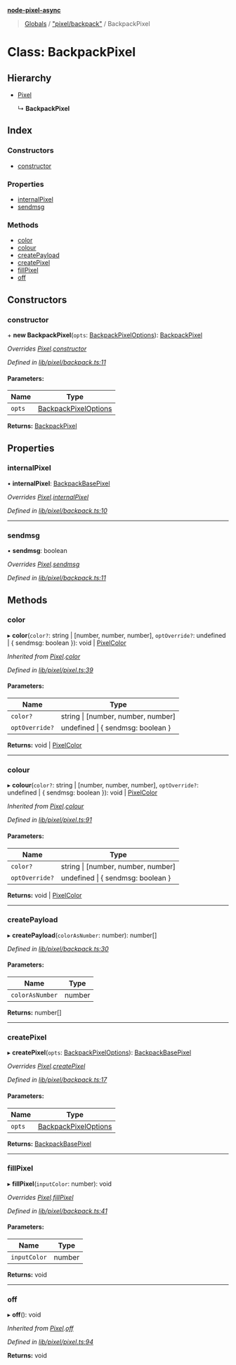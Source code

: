 **[node-pixel-async](../README.md)**

> [Globals](../globals.md) / ["pixel/backpack"](../modules/_pixel_backpack_.md) / BackpackPixel

# Class: BackpackPixel

## Hierarchy

* [Pixel](_pixel_pixel_.pixel.md)

  ↳ **BackpackPixel**

## Index

### Constructors

* [constructor](_pixel_backpack_.backpackpixel.md#constructor)

### Properties

* [internalPixel](_pixel_backpack_.backpackpixel.md#internalpixel)
* [sendmsg](_pixel_backpack_.backpackpixel.md#sendmsg)

### Methods

* [color](_pixel_backpack_.backpackpixel.md#color)
* [colour](_pixel_backpack_.backpackpixel.md#colour)
* [createPayload](_pixel_backpack_.backpackpixel.md#createpayload)
* [createPixel](_pixel_backpack_.backpackpixel.md#createpixel)
* [fillPixel](_pixel_backpack_.backpackpixel.md#fillpixel)
* [off](_pixel_backpack_.backpackpixel.md#off)

## Constructors

### constructor

\+ **new BackpackPixel**(`opts`: [BackpackPixelOptions](../interfaces/_types_.backpackpixeloptions.md)): [BackpackPixel](_pixel_backpack_.backpackpixel.md)

*Overrides [Pixel](_pixel_pixel_.pixel.md).[constructor](_pixel_pixel_.pixel.md#constructor)*

*Defined in [lib/pixel/backpack.ts:11](https://github.com/hweeks/node-pixel-async/blob/e2c8d0c/lib/pixel/backpack.ts#L11)*

#### Parameters:

Name | Type |
------ | ------ |
`opts` | [BackpackPixelOptions](../interfaces/_types_.backpackpixeloptions.md) |

**Returns:** [BackpackPixel](_pixel_backpack_.backpackpixel.md)

## Properties

### internalPixel

•  **internalPixel**: [BackpackBasePixel](../interfaces/_types_.backpackbasepixel.md)

*Overrides [Pixel](_pixel_pixel_.pixel.md).[internalPixel](_pixel_pixel_.pixel.md#internalpixel)*

*Defined in [lib/pixel/backpack.ts:10](https://github.com/hweeks/node-pixel-async/blob/e2c8d0c/lib/pixel/backpack.ts#L10)*

___

### sendmsg

•  **sendmsg**: boolean

*Overrides [Pixel](_pixel_pixel_.pixel.md).[sendmsg](_pixel_pixel_.pixel.md#sendmsg)*

*Defined in [lib/pixel/backpack.ts:11](https://github.com/hweeks/node-pixel-async/blob/e2c8d0c/lib/pixel/backpack.ts#L11)*

## Methods

### color

▸ **color**(`color?`: string \| [number, number, number], `optOverride?`: undefined \| { sendmsg: boolean  }): void \| [PixelColor](../interfaces/_types_.pixelcolor.md)

*Inherited from [Pixel](_pixel_pixel_.pixel.md).[color](_pixel_pixel_.pixel.md#color)*

*Defined in [lib/pixel/pixel.ts:39](https://github.com/hweeks/node-pixel-async/blob/e2c8d0c/lib/pixel/pixel.ts#L39)*

#### Parameters:

Name | Type |
------ | ------ |
`color?` | string \| [number, number, number] |
`optOverride?` | undefined \| { sendmsg: boolean  } |

**Returns:** void \| [PixelColor](../interfaces/_types_.pixelcolor.md)

___

### colour

▸ **colour**(`color?`: string \| [number, number, number], `optOverride?`: undefined \| { sendmsg: boolean  }): void \| [PixelColor](../interfaces/_types_.pixelcolor.md)

*Inherited from [Pixel](_pixel_pixel_.pixel.md).[colour](_pixel_pixel_.pixel.md#colour)*

*Defined in [lib/pixel/pixel.ts:91](https://github.com/hweeks/node-pixel-async/blob/e2c8d0c/lib/pixel/pixel.ts#L91)*

#### Parameters:

Name | Type |
------ | ------ |
`color?` | string \| [number, number, number] |
`optOverride?` | undefined \| { sendmsg: boolean  } |

**Returns:** void \| [PixelColor](../interfaces/_types_.pixelcolor.md)

___

### createPayload

▸ **createPayload**(`colorAsNumber`: number): number[]

*Defined in [lib/pixel/backpack.ts:30](https://github.com/hweeks/node-pixel-async/blob/e2c8d0c/lib/pixel/backpack.ts#L30)*

#### Parameters:

Name | Type |
------ | ------ |
`colorAsNumber` | number |

**Returns:** number[]

___

### createPixel

▸ **createPixel**(`opts`: [BackpackPixelOptions](../interfaces/_types_.backpackpixeloptions.md)): [BackpackBasePixel](../interfaces/_types_.backpackbasepixel.md)

*Overrides [Pixel](_pixel_pixel_.pixel.md).[createPixel](_pixel_pixel_.pixel.md#createpixel)*

*Defined in [lib/pixel/backpack.ts:17](https://github.com/hweeks/node-pixel-async/blob/e2c8d0c/lib/pixel/backpack.ts#L17)*

#### Parameters:

Name | Type |
------ | ------ |
`opts` | [BackpackPixelOptions](../interfaces/_types_.backpackpixeloptions.md) |

**Returns:** [BackpackBasePixel](../interfaces/_types_.backpackbasepixel.md)

___

### fillPixel

▸ **fillPixel**(`inputColor`: number): void

*Overrides [Pixel](_pixel_pixel_.pixel.md).[fillPixel](_pixel_pixel_.pixel.md#fillpixel)*

*Defined in [lib/pixel/backpack.ts:41](https://github.com/hweeks/node-pixel-async/blob/e2c8d0c/lib/pixel/backpack.ts#L41)*

#### Parameters:

Name | Type |
------ | ------ |
`inputColor` | number |

**Returns:** void

___

### off

▸ **off**(): void

*Inherited from [Pixel](_pixel_pixel_.pixel.md).[off](_pixel_pixel_.pixel.md#off)*

*Defined in [lib/pixel/pixel.ts:94](https://github.com/hweeks/node-pixel-async/blob/e2c8d0c/lib/pixel/pixel.ts#L94)*

**Returns:** void
